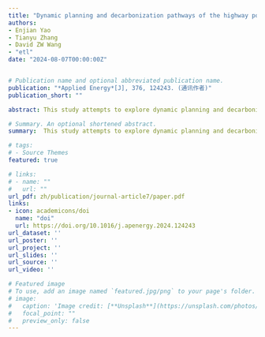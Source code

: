 ```yaml
---
title: "Dynamic planning and decarbonization pathways of the highway power supply network"
authors:
- Enjian Yao
- Tianyu Zhang
- David ZW Wang
- "etl"
date: "2024-08-07T00:00:00Z"


# Publication name and optional abbreviated publication name.
publication: "*Applied Energy*[J], 376, 124243. (通讯作者)"
publication_short: ""

abstract: This study attempts to explore dynamic planning and decarbonization pathways of the highway power supply network (HPSN) under four carbon emission reductions (CER) policies, including transport demand control, electrification of transport vehicles, transformation of regional power structure, and the highway energy self-sufficiency (HESS) construction. The developed dynamic deployment optimization and evaluation model includes three modules. (1) CER scenario quantification, (2) two-stage HPSN dynamic deployment optimization model, and (3) dynamic life-cycle assessment. Taking the HPSN of the Hoh-Bao-Eu-U urban agglomeration in China as a real case. 10 CER scenarios spanning from 2020 to 2050 are constructed. Firstly, the opportunities and challenges of the practical implementation of the HESS system are discussed. The HESS shows a strong potential role in the HPSN's decarbonization pathway. It could result in a 9.66 % reduction in peak carbon in 2035 and a 17.76 % increase in 2050 CER benefits compared to existing policies. Moreover, the multi-stage HESS project demonstrates positive economics, with the internal rate of return ranging from 12.14 % to 14.31 %. Further, the decarbonization pathways of the HPSN under various CER scenarios illustrate that the highway passenger car transport sector will achieve carbon peaking in 2030–2035, and the standardized carbon emissions in 2050 will range from 7.55 % to 56.56 % of those in 2020.

# Summary. An optional shortened abstract.
summary:  This study attempts to explore dynamic planning and decarbonization pathways of the highway power supply network (HPSN) under four carbon emission reductions (CER) policies, including transport demand control, electrification of transport vehicles, transformation of regional power structure, and the highway energy self-sufficiency (HESS) construction. The developed dynamic deployment optimization and evaluation model includes three modules. (1) CER scenario quantification, (2) two-stage HPSN dynamic deployment optimization model, and (3) dynamic life-cycle assessment. Taking the HPSN of the Hoh-Bao-Eu-U urban agglomeration in China as a real case.

# tags:
# - Source Themes
featured: true

# links:
# - name: ""
#   url: ""
url_pdf: zh/publication/journal-article7/paper.pdf
links:
- icon: academicons/doi
  name: "doi"
  url: https://doi.org/10.1016/j.apenergy.2024.124243
url_dataset: ''
url_poster: ''
url_project: ''
url_slides: ''
url_source: ''
url_video: ''

# Featured image
# To use, add an image named `featured.jpg/png` to your page's folder. 
# image:
#   caption: 'Image credit: [**Unsplash**](https://unsplash.com/photos/jdD8gXaTZsc)'
#   focal_point: ""
#   preview_only: false
---
```

